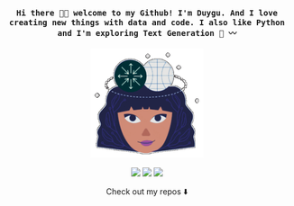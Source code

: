 <h4 align="center"><samp> Hi there 👋🏼 welcome to my Github! I'm Duygu. And I love creating new things with data and code. I also like Python and I'm exploring Text Generation 🐍 〰️ </samp></h4> 

<p align="center"> <img width="200" src="readme-duygu.gif"> </p> 
<p align="center"> <a href= "https://instagram.com/insert.data"><img src="https://img.icons8.com/fluency-systems-regular/32/null/instagram-new--v1.png"/></a> <a href= "https://medium.com/@duygudgd"><img src="https://img.icons8.com/fluency-systems-filled/32/null/medium-logo.png"/></a> <a href= "https://ko-fi.com/yy_hacks"><img src="https://img.icons8.com/pastel-glyph/31/000000/like--v1.png"/></a> </p> 
<p align="center">Check out my repos ⬇️</p>


